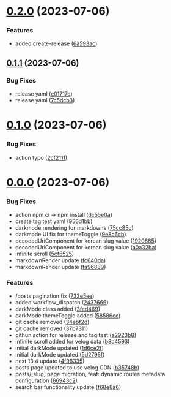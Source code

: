# [0.2.0](https://github.com/henrynoowah/blog/compare/v0.1.1...v0.2.0) (2023-07-06)


### Features

* added create-release ([6a593ac](https://github.com/henrynoowah/blog/commit/6a593acfa7e45def43892acfd2d90a71384b6fe0))



## [0.1.1](https://github.com/henrynoowah/blog/compare/v0.1.0...v0.1.1) (2023-07-06)


### Bug Fixes

* release yaml ([e01717e](https://github.com/henrynoowah/blog/commit/e01717e686ebf35592f92cd4ec56672410697921))
* release yaml ([7c5dcb3](https://github.com/henrynoowah/blog/commit/7c5dcb33b256232fdee10378f4279e61104467ae))



# [0.1.0](https://github.com/henrynoowah/blog/compare/v0.0.0...v0.1.0) (2023-07-06)


### Bug Fixes

* action typo ([2cf2111](https://github.com/henrynoowah/blog/commit/2cf21116964ed42241138f606f3225c3335a3fe3))



# [0.0.0](https://github.com/henrynoowah/blog/compare/733e5eefe2339aa535ce9734e8082950b29af2c0...v0.0.0) (2023-07-06)


### Bug Fixes

* action npm ci -> npm install ([dc55e0a](https://github.com/henrynoowah/blog/commit/dc55e0a9c0aa63750be97f305dbee3fb74bbd112))
* create tag test yaml ([956d1bb](https://github.com/henrynoowah/blog/commit/956d1bb61f9b1de1718ffa988e9e0c0c521b7803))
* darkmode rendering for markdowns ([75cc85c](https://github.com/henrynoowah/blog/commit/75cc85c8c4144552344024b2e7044deef16e95cc))
* darkmode UI fix for themeToggle ([9e8c6cb](https://github.com/henrynoowah/blog/commit/9e8c6cbed9572515f1287f1c6b8b2646e8072d29))
* decodedUriComponent for korean slug value ([1920885](https://github.com/henrynoowah/blog/commit/1920885086975c7e6b1dab7a9701a6af966cef5c))
* decodedUriComponent for korean slug value ([a0a32ba](https://github.com/henrynoowah/blog/commit/a0a32ba231bb43b86d4f7079faf661a03b99c8e4))
* infinite scroll ([5cf5525](https://github.com/henrynoowah/blog/commit/5cf55251f28e4a8bd7f632e11b4765ee3ac5ca99))
* markdownRender update ([fc640da](https://github.com/henrynoowah/blog/commit/fc640daf123ea3c2e4118df25d9492079a6b0874))
* markdownRender update ([fa96839](https://github.com/henrynoowah/blog/commit/fa9683963d86076689d7428249c748cfbaf10b1c))


### Features

* /posts pagination fix ([733e5ee](https://github.com/henrynoowah/blog/commit/733e5eefe2339aa535ce9734e8082950b29af2c0))
* added workflow_dispatch ([2437666](https://github.com/henrynoowah/blog/commit/24376664c039a61d2aa2263244a0590dfed37ff9))
* darkMode class added ([3fed469](https://github.com/henrynoowah/blog/commit/3fed46973c3e582b5adb522aaa687367f5550884))
* darkMode themeToggle added ([58586cc](https://github.com/henrynoowah/blog/commit/58586cce69e1ed7979af2ff2e41644d9f43a6b4a))
* git cache removed ([34ebf2d](https://github.com/henrynoowah/blog/commit/34ebf2d053dc4b630040b6c549d5395ece2f76c6))
* git cache removed ([37b7311](https://github.com/henrynoowah/blog/commit/37b7311a742571eee0e07c73c7fb37b5e470dbf4))
* githun action for release and tag test ([a2923b8](https://github.com/henrynoowah/blog/commit/a2923b83d6fe7b8af72c48e9bec1112b40694cf2))
* infinite scroll added for velog data ([b8c4593](https://github.com/henrynoowah/blog/commit/b8c4593e63b7a22251a85bae79a583125c36cb0e))
* initial darkMode updated ([1d6ce2f](https://github.com/henrynoowah/blog/commit/1d6ce2f808dbbea0d2d397fd881c4ae78585c64d))
* initial darkMode updated ([5d2795f](https://github.com/henrynoowah/blog/commit/5d2795fc40ef338f89e714242b8b3d4cdd46be9d))
* next 13.4 update ([4f98335](https://github.com/henrynoowah/blog/commit/4f98335aa102de1b41b028812763bb310e69d53f))
* posts page updated to use velog CDN ([b35748b](https://github.com/henrynoowah/blog/commit/b35748bfcda06fb9a9a0574fd0eb532485f6c94e))
* posts/[slug] page migration, feat: dynamic routes metadata configuration ([66943c2](https://github.com/henrynoowah/blog/commit/66943c2154ed233f0c37c9a747b80a0407593fab))
* search bar functionality update ([f68e8a6](https://github.com/henrynoowah/blog/commit/f68e8a6c156ebaf3a87fe7282076c63238c20c27))



